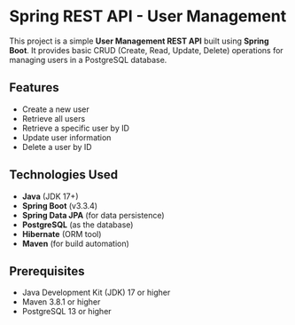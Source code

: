 # Spring REST API - User Management

This project is a simple **User Management REST API** built using **Spring Boot**. It provides basic CRUD (Create, Read, Update, Delete) operations for managing users in a PostgreSQL database.

## Features

- Create a new user
- Retrieve all users
- Retrieve a specific user by ID
- Update user information
- Delete a user by ID

## Technologies Used

- **Java** (JDK 17+)
- **Spring Boot** (v3.3.4)
- **Spring Data JPA** (for data persistence)
- **PostgreSQL** (as the database)
- **Hibernate** (ORM tool)
- **Maven** (for build automation)

## Prerequisites

- Java Development Kit (JDK) 17 or higher
- Maven 3.8.1 or higher
- PostgreSQL 13 or higher
